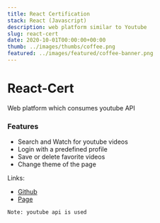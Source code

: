```yaml
---
title: React Certification
stack: React (Javascript)
description: web platform similar to Youtube
slug: react-cert
date: 2020-10-01T00:00:00+00:00
thumb: ../images/thumbs/coffee.png
featured: ../images/featured/coffee-banner.png
---
```


# React-Cert
Web platform which consumes youtube API

### Features

- Search and Watch for youtube videos
- Login with a predefined profile
- Save or delete favorite videos
- Change theme of the page

Links:
- [Github](https://github.com/vic3r/react-cert)
- [Page](https://zealous-panini-0ea2fa.netlify.app)

`Note: youtube api is used`

